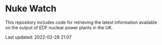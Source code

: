 # Nuke Watch

This repository includes code for retrieving the latest information available on the output of EDF nuclear power plants in the UK.

Last updated: 2022-02-28 21:07